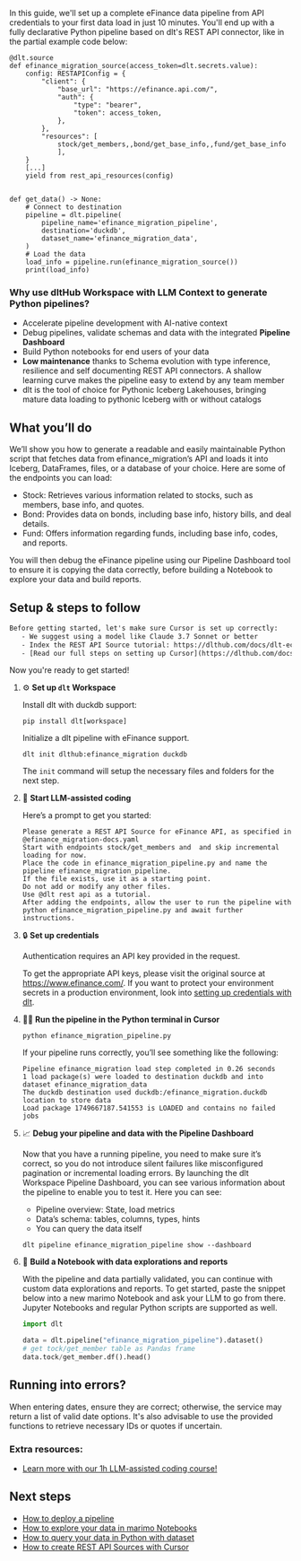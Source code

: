 In this guide, we'll set up a complete eFinance data pipeline from API credentials to your first data load in just 10 minutes. You'll end up with a fully declarative Python pipeline based on dlt's REST API connector, like in the partial example code below:

```python-outcome
@dlt.source
def efinance_migration_source(access_token=dlt.secrets.value):
    config: RESTAPIConfig = {
        "client": {
            "base_url": "https://efinance.api.com/",
            "auth": {
                "type": "bearer",
                "token": access_token,
            },
        },
        "resources": [
            stock/get_members,,bond/get_base_info,,fund/get_base_info
            ],
    }
    [...]
    yield from rest_api_resources(config)


def get_data() -> None:
    # Connect to destination
    pipeline = dlt.pipeline(
        pipeline_name='efinance_migration_pipeline',
        destination='duckdb',
        dataset_name='efinance_migration_data', 
    )
    # Load the data
    load_info = pipeline.run(efinance_migration_source())
    print(load_info) 
```

### Why use dltHub Workspace with LLM Context to generate Python pipelines?

- Accelerate pipeline development with AI-native context
- Debug pipelines, validate schemas and data with the integrated **Pipeline Dashboard**
- Build Python notebooks for end users of your data
- **Low maintenance** thanks to Schema evolution with type inference, resilience and self documenting REST API connectors. A shallow learning curve makes the pipeline easy to extend by any team member
- dlt is the tool of choice for Pythonic Iceberg Lakehouses, bringing mature data loading to pythonic Iceberg with or without catalogs

## What you’ll do

We’ll show you how to generate a readable and easily maintainable Python script that fetches data from efinance_migration’s API and loads it into Iceberg, DataFrames, files, or a database of your choice. Here are some of the endpoints you can load:

- Stock: Retrieves various information related to stocks, such as members, base info, and quotes.
- Bond: Provides data on bonds, including base info, history bills, and deal details.
- Fund: Offers information regarding funds, including base info, codes, and reports.

You will then debug the eFinance pipeline using our Pipeline Dashboard tool to ensure it is copying the data correctly, before building a Notebook to explore your data and build reports.

## Setup & steps to follow

```default
Before getting started, let's make sure Cursor is set up correctly:
   - We suggest using a model like Claude 3.7 Sonnet or better
   - Index the REST API Source tutorial: https://dlthub.com/docs/dlt-ecosystem/verified-sources/rest_api/ and add it to context as **@dlt rest api**
   - [Read our full steps on setting up Cursor](https://dlthub.com/docs/dlt-ecosystem/llm-tooling/cursor-restapi#23-configuring-cursor-with-documentation)
```

Now you're ready to get started!

1. ⚙️ **Set up `dlt` Workspace**
    
    Install dlt with duckdb support:
    ```shell
    pip install dlt[workspace]
    ```

    Initialize a dlt pipeline with eFinance support.
    ```shell
    dlt init dlthub:efinance_migration duckdb
    ```

    The `init` command will setup the necessary files and folders for the next step.
    
2. 🤠 **Start LLM-assisted coding**
    
    Here’s a prompt to get you started:
    
    ```prompt
    Please generate a REST API Source for eFinance API, as specified in @efinance_migration-docs.yaml 
    Start with endpoints stock/get_members and  and skip incremental loading for now. 
    Place the code in efinance_migration_pipeline.py and name the pipeline efinance_migration_pipeline. 
    If the file exists, use it as a starting point. 
    Do not add or modify any other files. 
    Use @dlt rest api as a tutorial. 
    After adding the endpoints, allow the user to run the pipeline with python efinance_migration_pipeline.py and await further instructions.
    ```

    
3. 🔒 **Set up credentials** 
    
    Authentication requires an API key provided in the request.
    
    To get the appropriate API keys, please visit the original source at https://www.efinance.com/.
    If you want to protect your environment secrets in a production environment, look into [setting up credentials with dlt](https://dlthub.com/docs/walkthroughs/add_credentials).
    
4. 🏃‍♀️ **Run the pipeline in the Python terminal in Cursor**
    
    ```shell
    python efinance_migration_pipeline.py
    ```
    
    If your pipeline runs correctly, you’ll see something like the following:
    
    ```shell
    Pipeline efinance_migration load step completed in 0.26 seconds
    1 load package(s) were loaded to destination duckdb and into dataset efinance_migration_data
    The duckdb destination used duckdb:/efinance_migration.duckdb location to store data
    Load package 1749667187.541553 is LOADED and contains no failed jobs
    ```
    
5. 📈 **Debug your pipeline and data with the Pipeline Dashboard**

    Now that you have a running pipeline, you need to make sure it’s correct, so you do not introduce silent failures like misconfigured pagination or incremental loading errors. By launching the dlt Workspace Pipeline Dashboard, you can see various information about the pipeline to enable you to test it. Here you can see:
    - Pipeline overview: State, load metrics
    - Data’s schema: tables, columns, types, hints
    - You can query the data itself
    
    ```shell
    dlt pipeline efinance_migration_pipeline show --dashboard
    ```
    
6. 🐍 **Build a Notebook with data explorations and reports**

    With the pipeline and data partially validated, you can continue with custom data explorations and reports. To get started, paste the snippet below into a new marimo Notebook and ask your LLM to go from there. Jupyter Notebooks and regular Python scripts are supported as well.

    
    ```python
    import dlt

   data = dlt.pipeline("efinance_migration_pipeline").dataset()
   # get tock/get_member table as Pandas frame
   data.tock/get_member.df().head()
    ```

## Running into errors?

When entering dates, ensure they are correct; otherwise, the service may return a list of valid date options. It's also advisable to use the provided functions to retrieve necessary IDs or quotes if uncertain.

### Extra resources:

- [Learn more with our 1h LLM-assisted coding course!](https://www.youtube.com/watch?v=GGid70rnJuM)

## Next steps

- [How to deploy a pipeline](https://dlthub.com/docs/walkthroughs/deploy-a-pipeline)
- [How to explore your data in marimo Notebooks](https://dlthub.com/docs/general-usage/dataset-access/marimo)
- [How to query your data in Python with dataset](https://dlthub.com/docs/general-usage/dataset-access/dataset)
- [How to create REST API Sources with Cursor](https://dlthub.com/docs/dlt-ecosystem/llm-tooling/cursor-restapi)